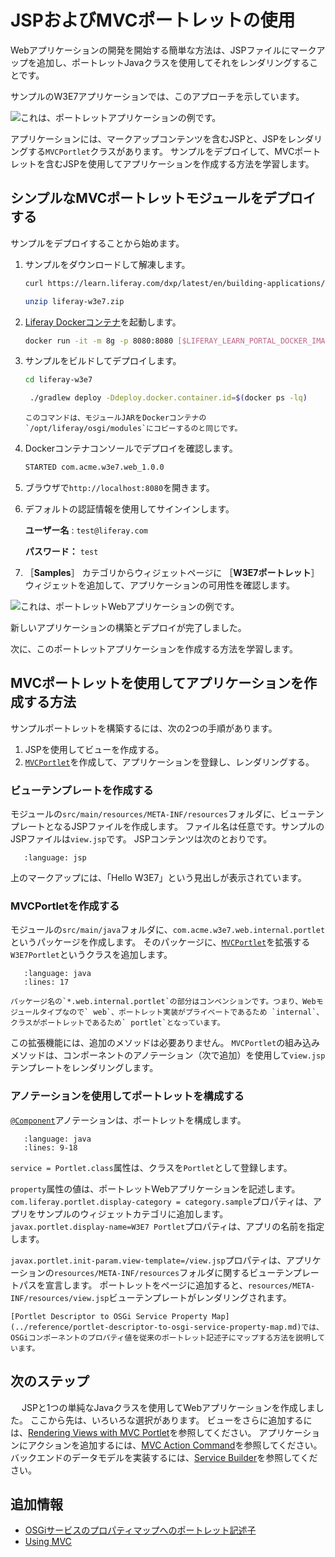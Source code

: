 # JSPおよびMVCポートレットの使用

Webアプリケーションの開発を開始する簡単な方法は、JSPファイルにマークアップを追加し、ポートレットJavaクラスを使用してそれをレンダリングすることです。

サンプルのW3E7アプリケーションでは、このアプローチを示しています。

![これは、ポートレットアプリケーションの例です。](./using-a-jsp-and-mvc-portlet/images/01.png)

アプリケーションには、マークアップコンテンツを含むJSPと、JSPをレンダリングする`MVCPortlet`クラスがあります。 サンプルをデプロイして、MVCポートレットを含むJSPを使用してアプリケーションを作成する方法を学習します。

## シンプルなMVCポートレットモジュールをデプロイする

サンプルをデプロイすることから始めます。

1. サンプルをダウンロードして解凍します。

   ```bash
   curl https://learn.liferay.com/dxp/latest/en/building-applications/developing-a-java-web-application/using-mvc/liferay-w3e7.zip -O
   ```

   ```bash
   unzip liferay-w3e7.zip
   ```

1. [Liferay Dockerコンテナ](../../../installation-and-upgrades/installing-liferay/using-liferay-docker-images.md)を起動します。

   ```bash
   docker run -it -m 8g -p 8080:8080 [$LIFERAY_LEARN_PORTAL_DOCKER_IMAGE$]
   ```

1. サンプルをビルドしてデプロイします。

    ```bash
    cd liferay-w3e7
    ```

    ```bash
     ./gradlew deploy -Ddeploy.docker.container.id=$(docker ps -lq)
    ```

    ```{note}
    このコマンドは、モジュールJARをDockerコンテナの`/opt/liferay/osgi/modules`にコピーするのと同じです。
    ```

1. Dockerコンテナコンソールでデプロイを確認します。

    ```bash
    STARTED com.acme.w3e7.web_1.0.0
    ```

1. ブラウザで`http://localhost:8080`を開きます。

1. デフォルトの認証情報を使用してサインインします。

    **ユーザー名** : `test@liferay.com`

    **パスワード：** `test`

1. ［**Samples**］ カテゴリからウィジェットページに ［**W3E7ポートレット**］ ウィジェットを追加して、アプリケーションの可用性を確認します。

![これは、ポートレットWebアプリケーションの例です。](./using-a-jsp-and-mvc-portlet/images/02.png)

新しいアプリケーションの構築とデプロイが完了しました。

次に、このポートレットアプリケーションを作成する方法を学習します。

## MVCポートレットを使用してアプリケーションを作成する方法

サンプルポートレットを構築するには、次の2つの手順があります。

1. JSPを使用してビューを作成する。
2. [`MVCPortlet`](https://github.com/liferay/liferay-portal/blob/[$LIFERAY_LEARN_PORTAL_GIT_TAG$]/portal-kernel/src/com/liferay/portal/kernel/portlet/bridges/mvc/MVCPortlet.java)を作成して、アプリケーションを登録し、レンダリングする。

### ビューテンプレートを作成する

モジュールの`src/main/resources/META-INF/resources`フォルダに、ビューテンプレートとなるJSPファイルを作成します。 ファイル名は任意です。サンプルのJSPファイルは`view.jsp`です。 JSPコンテンツは次のとおりです。

```{literalinclude} ./using-a-jsp-and-mvc-portlet/resources/liferay-w3e7.zip/w3e7-web/src/main/resources/META-INF/resources/view.jsp
   :language: jsp
```

上のマークアップには、「Hello W3E7」という見出しが表示されています。

### MVCPortletを作成する

モジュールの`src/main/java`フォルダに、`com.acme.w3e7.web.internal.portlet`というパッケージを作成します。 そのパッケージに、[`MVCPortlet`](https://github.com/liferay/liferay-portal/blob/[$LIFERAY_LEARN_PORTAL_GIT_TAG$]/portal-kernel/src/com/liferay/portal/kernel/portlet/bridges/mvc/MVCPortlet.java)を拡張する`W3E7Portlet`というクラスを追加します。

```{literalinclude} ./using-a-jsp-and-mvc-portlet/resources/liferay-w3e7.zip/w3e7-web/src/main/java/com/acme/w3e7/web/internal/portlet/W3E7Portlet.java
   :language: java
   :lines: 17
```

```{note}
パッケージ名の`*.web.internal.portlet`の部分はコンベンションです。つまり、Webモジュールタイプなので` web`、ポートレット実装がプライベートであるため `internal`、クラスがポートレットであるため` portlet`となっています。
```

この拡張機能には、追加のメソッドは必要ありません。 `MVCPortlet`の組み込みメソッドは、コンポーネントのアノテーション（次で追加）を使用して`view.jsp`テンプレートをレンダリングします。

### アノテーションを使用してポートレットを構成する

[`@Component`](https://docs.osgi.org/javadoc/osgi.cmpn/7.0.0/org/osgi/service/component/annotations/Component.html)アノテーションは、ポートレットを構成します。

```{literalinclude} ./using-a-jsp-and-mvc-portlet/resources/liferay-w3e7.zip/w3e7-web/src/main/java/com/acme/w3e7/web/internal/portlet/W3E7Portlet.java
   :language: java
   :lines: 9-18
```

`service = Portlet.class`属性は、クラスを`Portlet`として登録します。

`property`属性の値は、ポートレットWebアプリケーションを記述します。 `com.liferay.portlet.display-category = category.sample`プロパティは、アプリをサンプルのウィジェットカテゴリに追加します。 `javax.portlet.display-name=W3E7 Portlet`プロパティは、アプリの名前を指定します。

`javax.portlet.init-param.view-template=/view.jsp`プロパティは、アプリケーションの`resources/META-INF/resources`フォルダに関するビューテンプレートパスを宣言します。 ポートレットをページに追加すると、`resources/META-INF/resources/view.jsp`ビューテンプレートがレンダリングされます。

```{note}
[Portlet Descriptor to OSGi Service Property Map](../reference/portlet-descriptor-to-osgi-service-property-map.md)では、OSGiコンポーネントのプロパティ値を従来のポートレット記述子にマップする方法を説明しています。
```

## 次のステップ

　 JSPと1つの単純なJavaクラスを使用してWebアプリケーションを作成しました。 ここから先は、いろいろな選択があります。 ビューをさらに追加するには、[Rendering Views with MVC Portlet](./rendering-views-with-mvc-portlet.md)を参照してください。 アプリケーションにアクションを追加するには、[MVC Action Command](./mvc-action-command.md)を参照してください。 バックエンドのデータモデルを実装するには、[Service Builder](../../data-frameworks/service-builder.md)を参照してください。

## 追加情報

* [OSGiサービスのプロパティマップへのポートレット記述子](../reference/portlet-descriptor-to-osgi-service-property-map.md)
* [Using MVC](../using-mvc.md)
